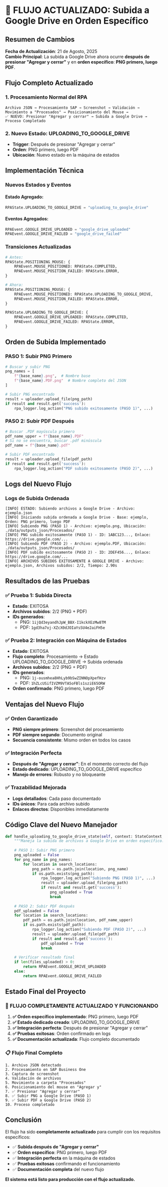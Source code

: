 # 🔄 FLUJO ACTUALIZADO: Subida a Google Drive en Orden Específico

## Resumen de Cambios

**Fecha de Actualización**: 21 de Agosto, 2025  
**Cambio Principal**: La subida a Google Drive ahora ocurre **después de presionar "Agregar y cerrar"** y en **orden específico**: **PNG primero, luego PDF**.

## Flujo Completo Actualizado

### 1. Procesamiento Normal del RPA
```
Archivo JSON → Procesamiento SAP → Screenshot → Validación → 
Movimiento a "Procesados" → Posicionamiento del Mouse → 
✅ NUEVO: Presionar "Agregar y cerrar" → Subida a Google Drive → Proceso Completado
```

### 2. Nuevo Estado: UPLOADING_TO_GOOGLE_DRIVE
- **Trigger**: Después de presionar "Agregar y cerrar"
- **Orden**: PNG primero, luego PDF
- **Ubicación**: Nuevo estado en la máquina de estados

## Implementación Técnica

### Nuevos Estados y Eventos

#### Estado Agregado:
```python
RPAState.UPLOADING_TO_GOOGLE_DRIVE = "uploading_to_google_drive"
```

#### Eventos Agregados:
```python
RPAEvent.GOOGLE_DRIVE_UPLOADED = "google_drive_uploaded"
RPAEvent.GOOGLE_DRIVE_FAILED = "google_drive_failed"
```

### Transiciones Actualizadas

```python
# Antes:
RPAState.POSITIONING_MOUSE: {
    RPAEvent.MOUSE_POSITIONED: RPAState.COMPLETED,
    RPAEvent.MOUSE_POSITION_FAILED: RPAState.ERROR,
}

# Ahora:
RPAState.POSITIONING_MOUSE: {
    RPAEvent.MOUSE_POSITIONED: RPAState.UPLOADING_TO_GOOGLE_DRIVE,
    RPAEvent.MOUSE_POSITION_FAILED: RPAState.ERROR,
}

RPAState.UPLOADING_TO_GOOGLE_DRIVE: {
    RPAEvent.GOOGLE_DRIVE_UPLOADED: RPAState.COMPLETED,
    RPAEvent.GOOGLE_DRIVE_FAILED: RPAState.ERROR,
}
```

## Orden de Subida Implementado

### PASO 1: Subir PNG Primero
```python
# Buscar y subir PNG
png_names = [
    f"{base_name}.png",  # Nombre base
    f"{base_name}.PDF.png"  # Nombre completo del JSON
]

# Subir PNG encontrado
result = uploader.upload_file(png_path)
if result and result.get('success'):
    rpa_logger.log_action("PNG subido exitosamente (PASO 1)", ...)
```

### PASO 2: Subir PDF Después
```python
# Buscar .PDF mayúscula primero
pdf_name_upper = f"{base_name}.PDF"
# Si no se encuentra, buscar .pdf minúscula
pdf_name = f"{base_name}.pdf"

# Subir PDF encontrado
result = uploader.upload_file(pdf_path)
if result and result.get('success'):
    rpa_logger.log_action("PDF subido exitosamente (PASO 2)", ...)
```

## Logs del Nuevo Flujo

### Logs de Subida Ordenada
```
[INFO] ESTADO: Subiendo archivos a Google Drive - Archivo: ejemplo.json
[INFO] Iniciando subida ordenada a Google Drive - Base: ejemplo, Orden: PNG primero, luego PDF
[INFO] Subiendo PNG (PASO 1) - Archivo: ejemplo.png, Ubicación: ./data/outputs_json/Procesados/
[INFO] PNG subido exitosamente (PASO 1) - ID: 1ABC123..., Enlace: https://drive.google.com/...
[INFO] Subiendo PDF (PASO 2) - Archivo: ejemplo.PDF, Ubicación: ./data/outputs_json/Procesados/
[INFO] PDF subido exitosamente (PASO 2) - ID: 2DEF456..., Enlace: https://drive.google.com/...
[INFO] ARCHIVOS SUBIDOS EXITOSAMENTE A GOOGLE DRIVE - Archivo: ejemplo.json, Archivos subidos: 2/2, Tiempo: 2.90s
```

## Resultados de las Pruebas

### ✅ Prueba 1: Subida Directa
- **Estado**: EXITOSA
- **Archivos subidos**: 2/2 (PNG + PDF)
- **IDs generados**: 
  - PNG: `1ijQd3eyandhJpW_BBX-I1kckXEzMw8TM`
  - PDF: `1gd3ha7oj-XZcX0dJOIaYsSU4e2aiFH5e`

### ✅ Prueba 2: Integración con Máquina de Estados
- **Estado**: EXITOSA
- **Flujo completo**: Procesamiento → Estado UPLOADING_TO_GOOGLE_DRIVE → Subida ordenada
- **Archivos subidos**: 2/2 (PNG + PDF)
- **IDs generados**:
  - PNG: `1j-ousmhea8HhLyb9bSwZINNOpXpefHzv`
  - PDF: `1hZLcUSifIVZM9VTA5oFBls1sziE65ORW`
- **Orden confirmado**: PNG primero, luego PDF

## Ventajas del Nuevo Flujo

### ✅ Orden Garantizado
- **PNG siempre primero**: Screenshot del procesamiento
- **PDF siempre segundo**: Documento original
- **Secuencia consistente**: Mismo orden en todos los casos

### ✅ Integración Perfecta
- **Después de "Agregar y cerrar"**: En el momento correcto del flujo
- **Estado dedicado**: UPLOADING_TO_GOOGLE_DRIVE específico
- **Manejo de errores**: Robusto y no bloqueante

### ✅ Trazabilidad Mejorada
- **Logs detallados**: Cada paso documentado
- **IDs únicos**: Para cada archivo subido
- **Enlaces directos**: Disponibles inmediatamente

## Código Clave del Nuevo Manejador

```python
def handle_uploading_to_google_drive_state(self, context: StateContext, **kwargs) -> RPAEvent:
    """Maneja la subida de archivos a Google Drive en orden específico: PNG primero, luego PDF"""
    
    # PASO 1: Subir PNG primero
    png_uploaded = False
    for png_name in png_names:
        for location in search_locations:
            png_path = os.path.join(location, png_name)
            if os.path.exists(png_path):
                rpa_logger.log_action("Subiendo PNG (PASO 1)", ...)
                result = uploader.upload_file(png_path)
                if result and result.get('success'):
                    png_uploaded = True
                    break
    
    # PASO 2: Subir PDF después
    pdf_uploaded = False
    for location in search_locations:
        pdf_path = os.path.join(location, pdf_name_upper)
        if os.path.exists(pdf_path):
            rpa_logger.log_action("Subiendo PDF (PASO 2)", ...)
            result = uploader.upload_file(pdf_path)
            if result and result.get('success'):
                pdf_uploaded = True
                break
    
    # Verificar resultado final
    if len(files_uploaded) > 0:
        return RPAEvent.GOOGLE_DRIVE_UPLOADED
    else:
        return RPAEvent.GOOGLE_DRIVE_FAILED
```

## Estado Final del Proyecto

### 🎉 **FLUJO COMPLETAMENTE ACTUALIZADO Y FUNCIONANDO**

1. **✅ Orden específico implementado**: PNG primero, luego PDF
2. **✅ Estado dedicado creado**: UPLOADING_TO_GOOGLE_DRIVE
3. **✅ Integración perfecta**: Después de presionar "Agregar y cerrar"
4. **✅ Pruebas exitosas**: Orden confirmado en logs
5. **✅ Documentación actualizada**: Flujo completo documentado

### 📋 Flujo Final Completo

```
1. Archivo JSON detectado
2. Procesamiento en SAP Business One
3. Captura de screenshot
4. Validación de archivos
5. Movimiento a carpeta "Procesados"
6. Posicionamiento del mouse en "Agregar y"
7. ✅ Presionar "Agregar y cerrar"
8. ✅ Subir PNG a Google Drive (PASO 1)
9. ✅ Subir PDF a Google Drive (PASO 2)
10. Proceso completado
```

## Conclusión

El flujo ha sido **completamente actualizado** para cumplir con los requisitos específicos:

- ✅ **Subida después de "Agregar y cerrar"**
- ✅ **Orden específico**: PNG primero, luego PDF
- ✅ **Integración perfecta** en la máquina de estados
- ✅ **Pruebas exitosas** confirmando el funcionamiento
- ✅ **Documentación completa** del nuevo flujo

**El sistema está listo para producción con el flujo actualizado.**
